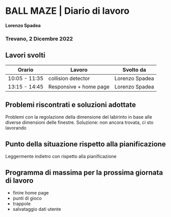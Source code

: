 # BALL MAZE | Diario di lavoro
#### Lorenzo Spadea
### Trevano, 2 Dicembre  2022

## Lavori svolti


|Orario        |Lavoro                                         |Svolto da                  |
|--------------|-----------------------------------------------|---------------------------|
|10:05 - 11:35 | collision detector                            | Lorenzo Spadea            |
|13:15 - 14:45 | Responsive + home page                        | Lorenzo Spadea            |



##  Problemi riscontrati e soluzioni adottate
Problemi con la regolazione della dimensione del labirinto in base alle diverse dimensioni delle
finestre. Soluzione: non ancora trovata, ci sto lavorando

## Punto della situazione rispetto alla pianificazione
Leggermente indietro con rispetto alla pianificazione
## Programma di massima per la prossima giornata di lavoro
- finire home page
- punti di gioco
- trappole
- salvataggio dati utente
